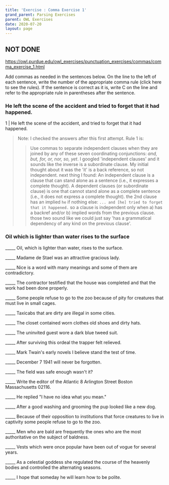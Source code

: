 ```yaml
---
title: 'Exercise : Comma Exercise 1'
grand_parent: Parsing Exercises
parent: OWL Exercises
date: 2020-07-20
layout: page
---
```


## NOT DONE

https://owl.purdue.edu/owl_exercises/punctuation_exercises/commas/comma_exercise_1.html

Add commas as needed in the sentences below. On the line to the left of each sentence, write the number of the appropriate comma rule (click here to see the rules). If the sentence is correct as it is, write C on the line and refer to the appropriate rule in parentheses after the sentence.

### He left the scene of the accident and tried to forget that it had happened.

1 | He left the scene of the accident, and tried to forget that it had happened.

> Note: I checked the answers after this first attempt. Rule 1 is:
> > Use commas to separate independent clauses when they are joined by any of these seven coordinating conjunctions: *and, but, for, or, nor, so, yet*.
> I googled 'independent clauses' and it sounds like the inverse is a subordinate clause. My initial thought about it was the 'it' is a back reference, so not independent.
> next thing I found:
> > An independent clause is a clause that can stand alone as a sentence (i.e., it expresses a complete thought). A dependent clauses (or subordinate clause) is one that cannot stand alone as a complete sentence (i.e., it does not express a complete thought).
> the 2nd clause has an implied `he` if nothing else: `... and [he] tried to forget that it happened.`
> so a clause is independent only when a) has a backref and/or b) implied words from the previous clause.
> those two sound like we could just say 'has a grammatical dependency of any kind on the previous clause'.

### Oil which is lighter than water rises to the surface

_____ Oil, which is lighter than water, rises to the surface.

_____ Madame de Stael was an attractive gracious lady.

_____ Nice is a word with many meanings and some of them are contradictory.

_____ The contractor testified that the house was completed and that the work had been done properly.

_____ Some people refuse to go to the zoo because of pity for creatures that must live in small cages.

_____ Taxicabs that are dirty are illegal in some cities.

_____ The closet contained worn clothes old shoes and dirty hats.

_____ The uninvited guest wore a dark blue tweed suit.

_____ After surviving this ordeal the trapper felt relieved.

_____ Mark Twain's early novels I believe stand the test of time.

_____ December 7 1941 will never be forgotten.

_____ The field was safe enough wasn't it?

_____ Write the editor of the Atlantic 8 Arlington Street Boston Massachusetts 02116.

_____ He replied "I have no idea what you mean."

_____ After a good washing and grooming the pup looked like a new dog.

_____ Because of their opposition to institutions that force creatures to live in captivity some people refuse to go to the zoo.

_____ Men who are bald are frequently the ones who are the most authoritative on the subject of baldness.

_____ Vests which were once popular have been out of vogue for several years.

_____ As a celestial goddess she regulated the course of the heavenly bodies and controlled the alternating seasons.

_____ I hope that someday he will learn how to be polite.
